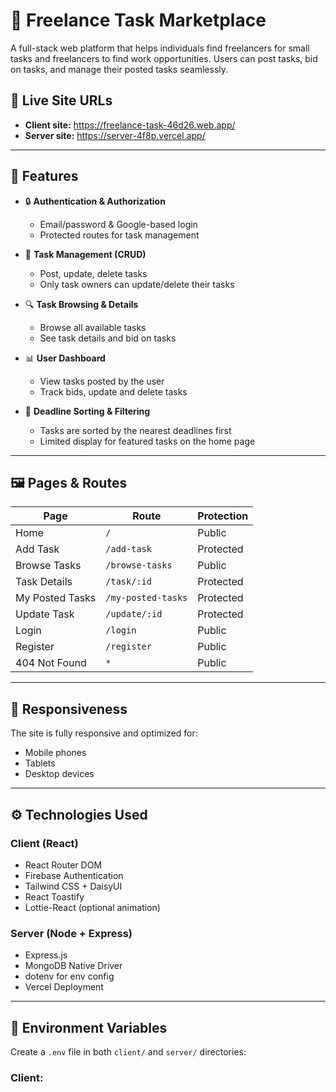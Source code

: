 # 🚀 Freelance Task Marketplace

A full-stack web platform that helps individuals find freelancers for small tasks and freelancers to find work opportunities. Users can post tasks, bid on tasks, and manage their posted tasks seamlessly.

## 🔗 Live Site URLs

- **Client site:** https://freelance-task-46d26.web.app/
- **Server site:** https://server-4f8p.vercel.app/

---

## 📌 Features

- 🔒 **Authentication & Authorization**
  - Email/password & Google-based login
  - Protected routes for task management

- 📝 **Task Management (CRUD)**
  - Post, update, delete tasks
  - Only task owners can update/delete their tasks

- 🔍 **Task Browsing & Details**
  - Browse all available tasks
  - See task details and bid on tasks

- 📊 **User Dashboard**
  - View tasks posted by the user
  - Track bids, update and delete tasks

- 📅 **Deadline Sorting & Filtering**
  - Tasks are sorted by the nearest deadlines first
  - Limited display for featured tasks on the home page

---

## 🖼 Pages & Routes

| Page                | Route               | Protection     |
|---------------------|---------------------|----------------|
| Home                | `/`                 | Public         |
| Add Task            | `/add-task`         | Protected      |
| Browse Tasks        | `/browse-tasks`     | Public         |
| Task Details        | `/task/:id`         | Protected      |
| My Posted Tasks     | `/my-posted-tasks`  | Protected      |
| Update Task         | `/update/:id`       | Protected      |
| Login               | `/login`            | Public         |
| Register            | `/register`         | Public         |
| 404 Not Found       | `*`                 | Public         |

---

## 📱 Responsiveness

The site is fully responsive and optimized for:

- Mobile phones
- Tablets
- Desktop devices

---

## ⚙️ Technologies Used

### Client (React)
- React Router DOM
- Firebase Authentication
- Tailwind CSS + DaisyUI
- React Toastify
- Lottie-React (optional animation)

### Server (Node + Express)
- Express.js
- MongoDB Native Driver
- dotenv for env config
- Vercel Deployment

---

## 🔐 Environment Variables

Create a `.env` file in both `client/` and `server/` directories:

### Client:
